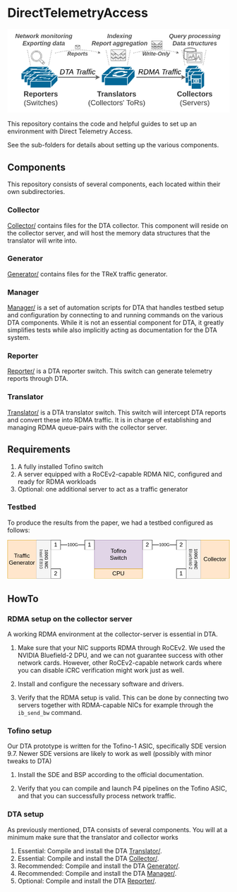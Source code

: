 # DirectTelemetryAccess
![Overview](Overview.png)

This repository contains the code and helpful guides to set up an environment with Direct Telemetry Access.

See the sub-folders for details about setting up the various components.

## Components
This repository consists of several components, each located within their own subdirectories.

### Collector
[Collector/](Collector/) contains files for the DTA collector.
This component will reside on the collector server, and will host the memory data structures that the translator will write into.

### Generator
[Generator/](Generator/) contains files for the TReX traffic generator.

### Manager
[Manager/](Manager/) is a set of automation scripts for DTA that handles testbed setup and configuration by connecting to and running commands on the various DTA components.
While it is not an essential component for DTA, it greatly simplifies tests while also implicitly acting as documentation for the DTA system.

### Reporter
[Reporter/](Reporter/) is a DTA reporter switch. This switch can generate telemetry reports through DTA.

### Translator
[Translator/](Translator/) is a DTA translator switch. This switch will intercept DTA reports and convert these into RDMA traffic. It is in charge of establishing and managing RDMA queue-pairs with the collector server.


## Requirements
1. A fully installed Tofino switch
2. A server equipped with a RoCEv2-capable RDMA NIC, configured and ready for RDMA workloads
3. Optional: one additional server to act as a traffic generator

### Testbed
To produce the results from the paper, we had a testbed configured as follows:

![Testbed](Testbed.png)

## HowTo

### RDMA setup on the collector server
A working RDMA environment at the collector-server is essential in DTA.

1. Make sure that your NIC supports RDMA through RoCEv2. 
We used the NVIDIA Bluefield-2 DPU, and we can not guarantee success with other network cards. However, other RoCEv2-capable network cards where you can disable iCRC verification might work just as well.

2. Install and configure the necessary software and drivers.

3. Verify that the RDMA setup is valid. This can be done by connecting two servers together with RDMA-capable NICs for example through the `ib_send_bw` command.

### Tofino setup
Our DTA prototype is written for the Tofino-1 ASIC, specifically SDE version 9.7. Newer SDE versions are likely to work as well (possibly with minor tweaks to DTA)

1. Install the SDE and BSP according to the official documentation.

2. Verify that you can compile and launch P4 pipelines on the Tofino ASIC, and that you can successfully process network traffic.

### DTA setup
As previously mentioned, DTA consists of several components. You will at a minimum make sure that the translator and collector works

1. Essential: Compile and install the DTA [Translator/](Translator/).
2. Essential: Compile and install the DTA [Collector/](Collector/).
3. Recommended: Compile and install the DTA [Generator/](Generator/).
4. Recommended: Compile and install the DTA [Manager/](Manager/).
5. Optional: Compile and install the DTA [Reporter/](Reporter/).
